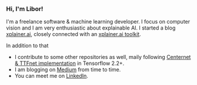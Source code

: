 ### Hi, I'm Libor!
I'm a freelance software & machine learning developer. I focus on computer vision and I am very enthusiastic about explainable AI. I started a blog [xplainer.ai](https://xplainer.ai/), closely connected with an [xplainer.ai toolkit](https://github.com/liborvaneksw/xplainer). 

In addition to that
- I contribute to some other repositories as well, maily following 
  [Centernet & TTFnet implementation](https://github.com/Ximilar-com/xcenternet) in Tensorflow 2.2+.
- I am blogging on [Medium](https://medium.com/@libor_vanek) from time to time.
- You can meet me on [LinkedIn](https://www.linkedin.com/in/libor-vanek/).
